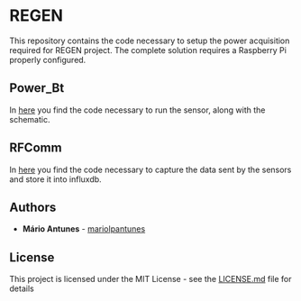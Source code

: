 # REGEN

This repository contains the code necessary to setup the power
acquisition required for REGEN project.
The complete solution requires a Raspberry Pi properly configured.

## Power_Bt

In [here](power_bt/README.md) you find the code necessary to 
run the sensor, along with the schematic.

## RFComm

In [here](rfcomm/README.md) you find the code necessary to capture
the data sent by the sensors and store it into influxdb.

## Authors

* **Mário Antunes** - [mariolpantunes](https://github.com/mariolpantunes)

## License

This project is licensed under the MIT License - see the [LICENSE.md](LICENSE.md) file for details
